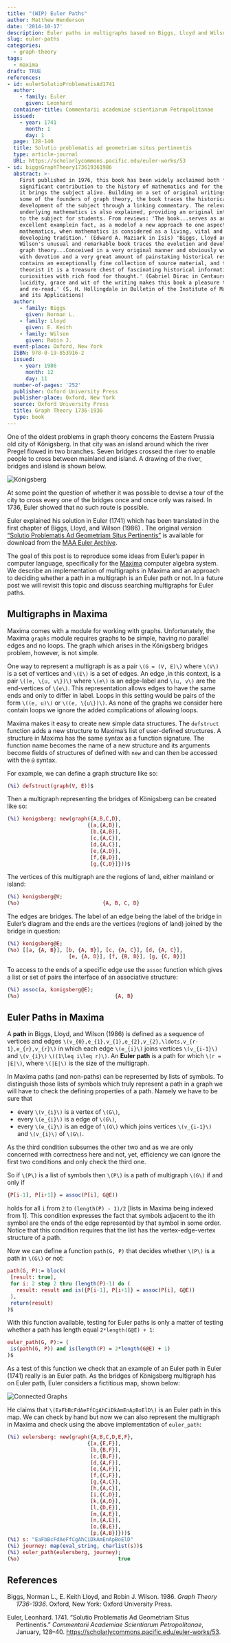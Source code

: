 ```yaml
---
title: "(WIP) Euler Paths"
author: Matthew Henderson
date: '2014-10-17'
description: Euler paths in multigraphs based on Biggs, Lloyd and Wilson.
slug: euler-paths
categories:
  - graph-theory
tags:
  - maxima
draft: TRUE
references:
- id: eulerSolutioProblematisAd1741
  author:
    - family: Euler
      given: Leonhard
  container-title: Commentarii academiae scientiarum Petropolitanae
  issued:
    - year: 1741
      month: 1
      day: 1
  page: 128-140
  title: Solutio problematis ad geometriam situs pertinentis
  type: article-journal
  URL: https://scholarlycommons.pacific.edu/euler-works/53
- id: biggsGraphTheory173619361986
  abstract: >-
    First published in 1976, this book has been widely acclaimed both for its
    significant contribution to the history of mathematics and for the way that
    it brings the subject alive. Building on a set of original writings from
    some of the founders of graph theory, the book traces the historical
    development of the subject through a linking commentary. The relevant
    underlying mathematics is also explained, providing an original introduction
    to the subject for students. From reviews: 'The book...serves as an
    excellent examplein fact, as a modelof a new approach to one aspect of
    mathematics, when mathematics is considered as a living, vital and
    developing tradition.' (Edward A. Maziark in Isis) 'Biggs, Lloyd and
    Wilson's unusual and remarkable book traces the evolution and development of
    graph theory...Conceived in a very original manner and obviously written
    with devotion and a very great amount of painstaking historical research, it
    contains an exceptionally fine collection of source material, and to a graph
    theorist it is a treasure chest of fascinating historical information and
    curiosities with rich food for thought.' (Gabriel Dirac in Centaurus) 'The
    lucidity, grace and wit of the writing makes this book a pleasure to read
    and re-read.' (S. H. Hollingdale in Bulletin of the Institute of Mathematics
    and its Applications)
  author:
    - family: Biggs
      given: Norman L.
    - family: Lloyd
      given: E. Keith
    - family: Wilson
      given: Robin J.
  event-place: Oxford, New York
  ISBN: 978-0-19-853916-2
  issued:
    - year: 1986
      month: 12
      day: 11
  number-of-pages: '252'
  publisher: Oxford University Press
  publisher-place: Oxford, New York
  source: Oxford University Press
  title: Graph Theory 1736-1936
  type: book
---
```


One of the oldest problems in graph theory concerns the Eastern Prussia old
city of Königsberg. In that city was an island around which the river Pregel
flowed in two branches. Seven bridges crossed the river to enable people to
cross between mainland and island. A drawing of the river, bridges and island
is shown below.

![Königsberg](figure/konigsberg.png)

At some point the question of whether it was possible to devise a tour
of the city to cross every one of the bridges once and once only was
raised. In 1736, Euler showed that no such route is possible.

Euler explained his solution in
Euler (1741)
which has been translated in
the first chapter of
Biggs, Lloyd, and Wilson (1986)
.
The original version
[“Solutio Problematis Ad Geometriam Situs Pertinentis”](http://eulerarchive.maa.org/docs/originals/E053.pdf)
is available for
download from the
[MAA Euler Archive](http://eulerarchive.maa.org/).

The goal of this post is to reproduce some ideas from Euler’s paper in computer
language, specifically for the
[Maxima](https://maxima.sourceforge.io/)
computer algebra system. We
describe an implementation of multigraphs in Maxima and an approach to deciding
whether a path in a multigraph is an Euler path or not. In a future post we
will revisit this topic and discuss searching multigraphs for Euler paths.

## Multigraphs in Maxima

Maxima comes with a module for working with graphs. Unfortunately, the
Maxima `graphs` module requires graphs to be simple, having no parallel edges
and no loops. The graph which arises in the Königsberg bridges problem,
however, is not simple.

One way to represent a multigraph is as a pair `\(G = (V, E)\)` where `\(V\)` is a
set of vertices and `\(E\)` is a set of edges. An edge ,in this context, is a
pair `\((e, \{u, v\})\)` where `\(e\)` is an edge-label and `\(u, v\)` are the
end-vertices of `\(e\)`. This representation allows edges to have the same ends
and only to differ in label. Loops in this setting would be pairs of the form
`\((e, u)\)` or `\((e, \{u\})\)`. As none of the graphs we consider here contain
loops we ignore the added complications of allowing loops.

Maxima makes it easy to create new simple data structures. The `defstruct`
function adds a new structure to Maxima’s list of user-defined structures. A
structure in Maxima has the same syntax as a function signature. The function
name becomes the name of a new structure and its arguments become fields of
structures of defined with `new` and can then be accessed with the `@` syntax.

For example, we can define a graph structure like so:

``` maxima
(%i) defstruct(graph(V, E))$
```

Then a multigraph representing the bridges of Königsberg can be created like
so:

``` maxima
(%i) konigsberg: new(graph({A,B,C,D},
                          {[a,{A,B}],
                           [b,{A,B}],
                           [c,{A,C}],
                           [d,{A,C}],
                           [e,{A,D}],
                           [f,{B,D}],
                           [g,{C,D}]}))$
```

The vertices of this multigraph are the regions of land, either mainland or
island:

``` maxima
(%i) konigsberg@V;
(%o)                           {A, B, C, D}
```

The edges are bridges. The label of an edge being the label of the bridge in
Euler’s diagram and the ends are the vertices (regions of land) joined by the
bridge in question:

``` maxima
(%i) konigsberg@E;
(%o) [[a, {A, B}], [b, {A, B}], [c, {A, C}], [d, {A, C}],
                    [e, {A, D}], [f, {B, D}], [g, {C, D}]]
```

To access to the ends of a specific edge use the `assoc` function which gives
a list or set of pairs the interface of an associative structure:

``` maxima
(%i) assoc(a, konigsberg@E);
(%o)                               {A, B}
```

## Euler Paths in Maxima

A **path** in
Biggs, Lloyd, and Wilson (1986)
is defined as a sequence of vertices
and edges `\(v_{0},e_{1},v_{1},e_{2},v_{2},\ldots,v_{r-1},e_{r},v_{r}\)` in which
each edge `\(e_{i}\)` joins vertices `\(v_{i-1}\)` and `\(v_{i}\)` `\((1\leq i\leq r)\)`.
An **Euler path** is a path for which `\(r = |E|\)`, where `\(|E|\)` is the size of
the multigraph.

In Maxima paths (and non-paths) can be represented by lists of symbols. To
distinguish those lists of symbols which truly represent a path in a graph we
will have to check the defining properties of a path. Namely we have to be sure
that

-   every `\(v_{i}\)` is a vertex of `\(G\)`,
-   every `\(e_{i}\)` is a edge of `\(G\)`,
-   every `\(e_{i}\)` is an edge of `\(G\)` which joins vertices `\(v_{i-1}\)` and
    `\(v_{i}\)` of `\(G\)`.

As the third condition subsumes the other two and as we are only concerned with
correctness here and not, yet, efficiency we can ignore the first two conditions
and only check the third one.

So if `\(P\)` is a list of symbols then `\(P\)` is a path of multigraph `\(G\)` if
and only if

``` maxima
{P[i-1], P[i+1]} = assoc(P[i], G@E))
```

holds for all `i` from `2` to `(length(P) - 1)/2` \[lists in Maxima being indexed
from 1\]. This condition expresses the fact that symbols adjacent to the ith
symbol are the ends of the edge represented by that symbol in some order. Notice
that this condition requires that the list has the vertex-edge-vertex structure
of a path.

Now we can define a function `path(G, P)` that decides whether `\(P\)` is a path
in `\(G\)` or not:

``` maxima
path(G, P):= block(
 [result: true],
 for i: 2 step 2 thru (length(P)-1) do (
   result: result and is({P[i-1], P[i+1]} = assoc(P[i], G@E))
 ),
 return(result)
)$
```

With this function available, testing for Euler paths is only a matter of
testing whether a path has length equal `2*length(G@E) + 1`:

``` maxima
euler_path(G, P):= (
 is(path(G, P)) and is(length(P) = 2*length(G@E) + 1)
)$
```

As a test of this function we check that an example of an Euler path in
Euler (1741)
really is an Euler path. As the bridges of Königsberg
multigraph has on Euler path, Euler considers a fictitious map, shown below:

![Connected Graphs](figure/eulersberg.png)

He claims that `\(EaFbBcFdAeFfCgAhCiDkAmEnApBoElD\)` is an Euler path in this map.
We can check by hand but now we can also represent the multigraph in Maxima and
check using the above implementation of `euler_path`:

``` maxima
(%i) eulersberg: new(graph({A,B,C,D,E,F},
                          {[a,{E,F}],
                           [b,{B,F}],
                           [c,{B,F}],
                           [d,{A,F}],
                           [e,{A,F}],
                           [f,{C,F}],
                           [g,{A,C}],
                           [h,{A,C}],
                           [i,{C,D}],
                           [k,{A,D}],
                           [l,{D,E}],
                           [m,{A,E}],
                           [n,{A,E}],
                           [o,{B,E}],
                           [p,{A,B}]}))$
(%i) s: "EaFbBcFdAeFfCgAhCiDkAmEnApBoElD"
(%i) journey: map(eval_string, charlist(s))$
(%i) euler_path(eulersberg, journey);
(%o)                                true
```

## References

<div id="refs" class="references csl-bib-body hanging-indent">

<div id="ref-biggsGraphTheory173619361986" class="csl-entry">

Biggs, Norman L., E. Keith Lloyd, and Robin J. Wilson. 1986. *Graph Theory 1736-1936*. Oxford, New York: Oxford University Press.

</div>

<div id="ref-eulerSolutioProblematisAd1741" class="csl-entry">

Euler, Leonhard. 1741. “Solutio Problematis Ad Geometriam Situs Pertinentis.” *Commentarii Academiae Scientiarum Petropolitanae*, January, 128–40. <https://scholarlycommons.pacific.edu/euler-works/53>.

</div>

</div>
